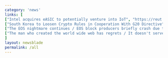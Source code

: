 ```yaml
---
category: 'news'
links: [
["Intel acquires eASIC to potentially venture into IoT", "https://reut.rs/2NckGlv"],
["South Korea to Loosen Crypto Rules in Cooperation With G20 Directive", "https://www.ccn.com/south-korea-to-loosen-crypto-rules-in-cooperation-with-g20-directive/"],
["The EOS nightmare continues / EOS block producers briefly crash due to RAM misconfiguration", "https://thenextweb.com/hardfork/2018/07/09/eos-block-crash/"],
["The man who created the world wide web has regrets / It doesn't serve people like it was meant to", "https://www.vanityfair.com/news/2018/07/the-man-who-created-the-world-wide-web-has-some-regrets"]
]
layout: newsblade
permalink: /all
---
```

